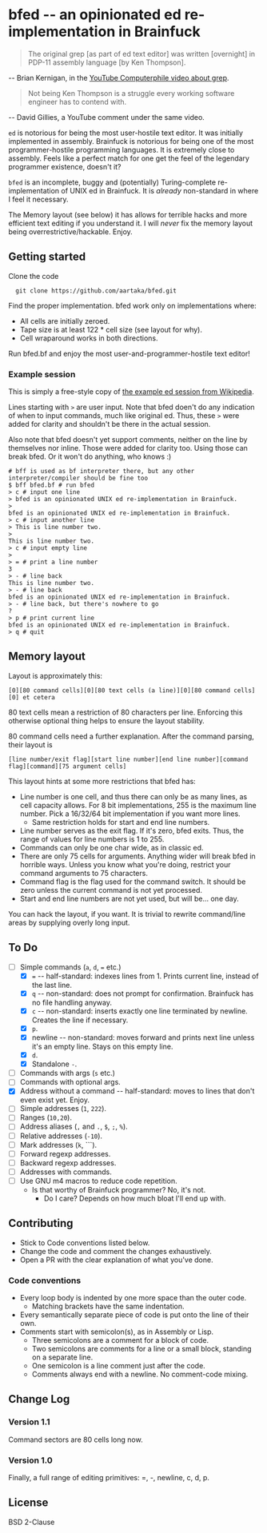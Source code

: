 # bfed -- an opinionated ed re-implementation in Brainfuck

> The original grep [as part of ed text editor] was written [overnight] in PDP-11 assembly language [by Ken Thompson].

-- Brian Kernigan, in the [YouTube Computerphile video about grep](https://www.youtube.com/watch?v=NTfOnGZUZDk).

> Not being Ken Thompson is a struggle every working software engineer has to contend with.

-- David Gillies, a YouTube comment under the same video.

`ed` is notorious for being the most user-hostile text editor. It was initially implemented in assembly. Brainfuck is notorious for being one of the most programmer-hostile programming languages. It is extremely close to assembly. Feels like a perfect match for one get the feel of the legendary programmer existence, doesn't it?

`bfed` is an incomplete, buggy and (potentially) Turing-complete re-implementation of UNIX ed in Brainfuck. It is *already* non-standard in where I feel it necessary.

The Memory layout (see below) it has allows for terrible hacks and more efficient text editing if you understand it. I will *never* fix the memory layout being overrestrictive/hackable. Enjoy.

## Getting started

Clone the code
```
  git clone https://github.com/aartaka/bfed.git
```

Find the proper implementation. bfed work only on implementations where:
- All cells are initially zeroed.
- Tape size is at least 122 * cell size (see layout for why).
- Cell wraparound works in both directions.

Run bfed.bf and enjoy the most user-and-programmer-hostile text editor!

### Example session

This is simply a free-style copy of [the example ed session from Wikipedia](https://en.wikipedia.org/wiki/Ed_(text_editor)#Example).

Lines starting with `>` are user input. Note that bfed doen't do any indication of when to input commands, much like original ed. Thus, these `>` were added for clarity and shouldn't be there in the actual session.

Also note that bfed doesn't yet support comments, neither on the line by themselves nor inline. Those were added for clarity too. Using those can break bfed. Or it won't do anything, who knows :)
```
# bff is used as bf interpreter there, but any other interpreter/compiler should be fine too
$ bff bfed.bf # run bfed
> c # input one line
> bfed is an opinionated UNIX ed re-implementation in Brainfuck.
>
bfed is an opinionated UNIX ed re-implementation in Brainfuck.
> c # input another line
> This is line number two.
>
This is line number two.
> c # input empty line
>
> = # print a line number
3
> - # line back
This is line number two.
> - # line back
bfed is an opinionated UNIX ed re-implementation in Brainfuck.
> - # line back, but there's nowhere to go
?
> p # print current line
bfed is an opinionated UNIX ed re-implementation in Brainfuck.
> q # quit
```

## Memory layout
Layout is approximately this:

```
[0][80 command cells][0][80 text cells (a line)][0][80 command cells][0] et cetera
```

80 text cells mean a restriction of 80 characters per line. Enforcing this otherwise optional thing helps to ensure the layout stability.

80 command cells need a further explanation. After the command parsing, their layout is

```
[line number/exit flag][start line number][end line number][command flag][command][75 argument cells]
```

This layout hints at some more restrictions that bfed has:

- Line number is one cell, and thus there can only be as many lines, as cell capacity allows. For 8 bit implementations, 255 is the maximum line number. Pick a 16/32/64 bit implementation if you want more lines.
  - Same restriction holds for start and end line numbers.
- Line number serves as the exit flag. If it's zero, bfed exits. Thus, the range of values for line numbers is 1 to 255.
- Commands can only be one char wide, as in classic ed.
- There are only 75 cells for arguments. Anything wider will break bfed in horrible ways. Unless you know what you're doing, restrict your command arguments to 75 characters.
- Command flag is the flag used for the command switch. It should be zero unless the current command is not yet processed.
- Start and end line numbers are not yet used, but will be... one day.

You can hack the layout, if you want. It is trivial to rewrite command/line areas by supplying overly long input.

## To Do
- [ ] Simple commands (`a`, `d`, `=` etc.)
  - [X] `=` -- half-standard: indexes lines from 1. Prints current line, instead of the last line.
  - [X] `q` -- non-standard: does not prompt for confirmation. Brainfuck has no file handling anyway.
  - [X] `c` -- non-standard: inserts exactly one line terminated by newline. Creates the line if necessary.
  - [X] `p`.
  - [X] newline -- non-standard: moves forward and prints next line unless it's an empty line. Stays on this empty line.
  - [X] `d`.
  - [X] Standalone `-`.
- [ ] Commands with args (`s` etc.)
- [ ] Commands with optional args.
- [X] Address without a command  -- half-standard: moves to lines that don't even exist yet. Enjoy.
- [ ] Simple addresses (`1`, `222`).
- [ ] Ranges (`10,20`).
- [ ] Address aliases (`,` and `.`, `$`, `;`, `%`).
- [ ] Relative addresses (`-10`).
- [ ] Mark addresses (`k`, `\``).
- [ ] Forward regexp addresses.
- [ ] Backward regexp addresses.
- [ ] Addresses with commands.
- [ ] Use GNU m4 macros to reduce code repetition.
  - Is that worthy of Brainfuck programmer? No, it's not.
    - Do I care? Depends on how much bloat I'll end up with.

## Contributing
- Stick to Code conventions listed below.
- Change the code and comment the changes exhaustively.
- Open a PR with the clear explanation of what you've done.
  
### Code conventions
- Every loop body is indented by one more space than the outer code.
  - Matching brackets have the same indentation.
- Every semantically separate piece of code is put onto the line of their own.
- Comments start with semicolon(s), as in Assembly or Lisp.
  - Three semicolons are a comment for a block of code.
  - Two semicolons are comments for a line or a small block,
    standing on a separate line.
  - One semicolon is a line comment just after the code.
  - Comments always end with a newline. No comment-code mixing.

## Change Log
### Version 1.1
Command sectors are 80 cells long now.

### Version 1.0
Finally, a full range of editing primitives: =, -, newline, c, d, p.

##  License
BSD 2-Clause